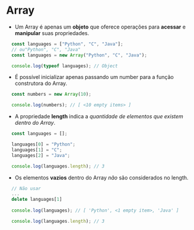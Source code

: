 # Array

- Um Array é apenas um **objeto** que oferece operações para **acessar** e **manipular** suas propriedades.

```js
  const languages = ["Python", "C", "Java"];
  // ou"Python", "C", "Java"
  const languages = new Array("Python", "C", "Java");

  console.log(typeof languages); // Object
```

- É possível inicializar apenas passando um number para a função construtora do Array.

```js
  const numbers = new Array(10);

  console.log(numbers); // [ <10 empty items> ]
```

- A propriedade **length** indica a *quantidade de elementos que existem dentro do Array*.

```js
  const languages = [];

  languages[0] = "Python";
  languages[1] = "C";
  languages[2] = "Java";

  console.log(languages.length); // 3
```

- Os elementos **vazios** dentro do Array *não* são considerados no length.

```js
  // Não usar
  ... 
  delete languages[1] 
  
  console.log(languages); // [ 'Python', <1 empty item>, 'Java' ]

  console.log(languages.length); // 3
```